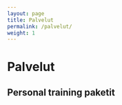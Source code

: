 ```yaml
---
layout: page
title: Palvelut
permalink: /palvelut/
weight: 1
---
```


# Palvelut

## Personal training paketit
